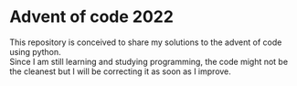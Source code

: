 # Advent of code 2022
This repository is conceived to share my solutions to the advent of code using python. <br>
Since I am still learning and studying programming, the code might not be the cleanest but I will be correcting it as soon as I improve.
